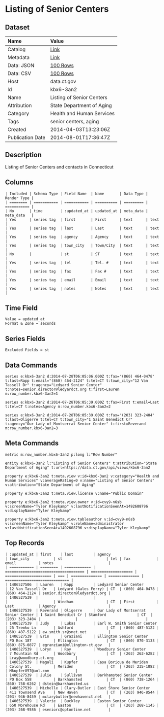 # Listing of Senior Centers

## Dataset

| Name | Value |
| :--- | :---- |
| Catalog | [Link](https://catalog.data.gov/dataset/listing-of-senior-centers) |
| Metadata | [Link](https://data.ct.gov/api/views/kbx6-3an2) |
| Data: JSON | [100 Rows](https://data.ct.gov/api/views/kbx6-3an2/rows.json?max_rows=100) |
| Data: CSV | [100 Rows](https://data.ct.gov/api/views/kbx6-3an2/rows.csv?max_rows=100) |
| Host | data.ct.gov |
| Id | kbx6-3an2 |
| Name | Listing of Senior Centers |
| Attribution | State Department of Aging |
| Category | Health and Human Services |
| Tags | senior centers, aging |
| Created | 2014-04-03T13:23:06Z |
| Publication Date | 2014-08-01T17:36:47Z |

## Description

Listing of Senior Centers and contacts in Connecticut

## Columns

```ls
| Included | Schema Type | Field Name  | Name       | Data Type | Render Type |
| ======== | =========== | =========== | ========== | ========= | =========== |
| No       | time        | :updated_at | updated_at | meta_data | meta_data   |
| Yes      | series tag  | first       | First      | text      | text        |
| Yes      | series tag  | last        | Last       | text      | text        |
| Yes      | series tag  | agency      | Agency     | text      | text        |
| Yes      | series tag  | town_city   | Town/City  | text      | text        |
| No       |             | st          | ST         | text      | text        |
| Yes      | series tag  | tel         | Tel. #     | text      | text        |
| Yes      | series tag  | fax         | Fax #      | text      | text        |
| Yes      | series tag  | email       | Email      | text      | text        |
| Yes      | series tag  | notes       | Notes      | text      | text        |
```

## Time Field

```ls
Value = updated_at
Format & Zone = seconds
```

## Series Fields

```ls
Excluded Fields = st
```

## Data Commands

```ls
series e:kbx6-3an2 d:2014-07-28T06:05:06.000Z t:fax="(860) 464-0478" t:last=Rapp t:email="(860) 464-2124" t:tel=CT t:town_city="12 Van Tassell Dr" t:agency="Ledyard Senior Center" t:notes=senior.director@ledyardct.org t:first=Lauren m:row_number.kbx6-3an2=1

series e:kbx6-3an2 d:2014-07-28T06:05:39.000Z t:fax=First t:email=Last t:tel=CT t:notes=Agency m:row_number.kbx6-3an2=2

series e:kbx6-3an2 d:2014-07-28T06:05:39.000Z t:fax="(203) 323-2404" t:last=Oligerre t:tel=CT t:town_city="1 Saint Benedict Cr" t:agency="Our Lady of Montserrat Senior Center" t:first=Reverand m:row_number.kbx6-3an2=3
```

## Meta Commands

```ls
metric m:row_number.kbx6-3an2 p:long l:"Row Number"

entity e:kbx6-3an2 l:"Listing of Senior Centers" t:attribution="State Department of Aging" t:url=https://data.ct.gov/api/views/kbx6-3an2

property e:kbx6-3an2 t:meta.view v:id=kbx6-3an2 v:category="Health and Human Services" v:averageRating=0 v:name="Listing of Senior Centers" v:attribution="State Department of Aging"

property e:kbx6-3an2 t:meta.view.license v:name="Public Domain"

property e:kbx6-3an2 t:meta.view.owner v:id=cvy9-n6sb v:screenName="Tyler Kleykamp" v:lastNotificationSeenAt=1492608796 v:displayName="Tyler Kleykamp"

property e:kbx6-3an2 t:meta.view.tableauthor v:id=cvy9-n6sb v:screenName="Tyler Kleykamp" v:roleName=administrator v:lastNotificationSeenAt=1492608796 v:displayName="Tyler Kleykamp"
```

## Top Records

```ls
| :updated_at | first    | last         | agency                               | town_city           | st                    | tel | fax            | email          | notes                         | 
| =========== | ======== | ============ | ==================================== | =================== | ===================== | === | ============== | ============== | ============================= | 
| 1406527506  | Lauren   | Rapp         | Ledyard Senior Center                | 12 Van Tassell Dr   | Ledyard (Gales Ferry) | CT  | (860) 464-0478 | (860) 464-2124 | senior.director@ledyardct.org | 
| 1406527539  |          |              |                                      |                     | Windham               | CT  | First          | Last           | Agency                        | 
| 1406527539  | Reverand | Oligerre     | Our Lady of Montserrat Senior Center | 1 Saint Benedict Cr | Stamford              | CT  | (203) 323-2404 |                |                               | 
| 1406527539  | Judy     | Lukas        | Earl W. Smith Senior Center          | 25 Tremko Ln        | Ashford               | CT  | (860) 487-5122 | (860) 487-5122 | ew.smith.sr@snet.net          | 
| 1406527539  | Erin     | Graziani     | Ellington Senior Center              | PO Box 187          | Ellington             | CT  | (860) 870-3133 | (860) 875-0877 | egranziani@ellington-ct.gov   | 
| 1406527539  | Loryn    | Ray          | Woodbury Senior Center               | 7 Mountain Rd       | Woodbury              | CT  | (203) 263-6282 |                | Lray@woodbury.ct.org          | 
| 1406527539  | Magali   | Kupfer       | Casa Boricua de Meriden              | Colony St.          | Meriden               | CT  | (203) 235-1082 |                | Mkupfer857@aol.com            | 
| 1406527539  | Julie    | Sullivan     | Barkhamsted Senior Center            | PO Box 558          | Barkhamsted           | CT  | (860) 738-1264 | (860) 758-6262 | dstein@barkhamsted.us         | 
| 1406527539  | Michelle | Clary-Butler | East Shore Senior Center             | 411 Townsend Ave    | New Haven             | CT  | (203) 946-8544 | (203) 946-8459 | mclarybutler@newhavenct.net   | 
| 1406527539  | Valerie  | Buckley      | Easton Senior Center                 | 650 Morehouse Rd    | Easton                | CT  | (203) 268-1145 | (203) 268-9586 | eseniorc@optonline.net        | 
```